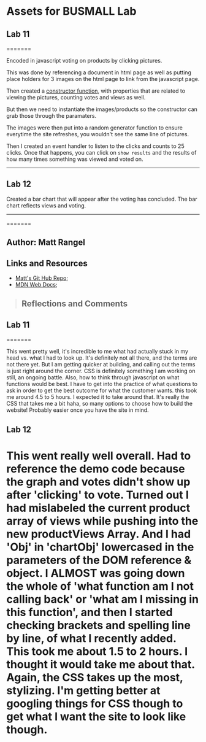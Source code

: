 # Assets for BUSMALL Lab

## Lab 11

=======

Encoded in javascript voting on products by clicking pictures.

This was done by referencing a document in html page as well as putting place holders for 3 images on the html page to link from the javascript page.

Then created a [constructor function](https://developer.mozilla.org/en-US/docs/Web/JavaScript/Reference/Classes/constructor), with properties that are related to viewing the pictures, counting votes and views as well.

But then we need to instantiate the images/products so the constructor can grab those through the paramaters.

The images were then put into a random generator function to ensure everytime the site refreshes, you wouldn't see the same line of pictures.

Then I created an event handler to listen to the clicks and counts to 25 clicks. Once that happens, you can click on `show results` and the results of how many times something was viewed and voted on.

------------

## Lab 12

Created a bar chart that will appear after the voting has concluded. The bar chart reflects views and voting.

------------

=======

## Author: Matt Rangel

## Links and Resources

* [Matt's Git Hub Repo](https://github.com/rangelMatt/about-me.git);
* [MDN Web Docs](https://developer.mozilla.org/en-US/);

> ## Reflections and Comments


## **Lab 11**

=======

This went pretty well, it's incredible to me what had actually stuck in my head vs. what I had to look up. It's definitely not all there, and the terms are not there yet. But I am getting quicker at building, and calling out the terms is just right around the corner.
CSS is definitely something I am working on still, an ongoing battle. Also, how to think through javascript on what functions would be best. I have to get into the practice of what questions to ask in order to get the best outcome for what the customer wants.
this took me around 4.5 to 5 hours. I expected it to take around that.
It's really the CSS that takes me a bit haha, so many options to choose how to build the website! Probably easier once you have the site in mind.


## **Lab 12**

This went really well overall. Had to reference the demo code because the graph and votes didn't show up after 'clicking' to vote. Turned out I had mislabeled the current product array of views while pushing into the new productViews Array. And I had 'Obj' in 'chartObj' lowercased in the parameters of the DOM reference & object. I ALMOST was going down the whole of 'what function am I not calling back' or 'what am I missing in this function', and then I started checking brackets and spelling line by line, of what I recently added.
This took me about 1.5 to 2 hours. I thought it would take me about that. Again, the CSS takes up the most, stylizing. I'm getting better at googling things for CSS though to get what I want the site to look like though.
=======
